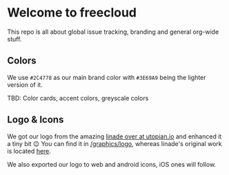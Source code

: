 # Welcome to freecloud

This repo is all about global issue tracking, branding and general org-wide stuff.

## Colors

We use `#2C4778` as our main brand color with `#3E69A9` being the lighter version of it.

TBD: Color cards, accent colors, greyscale colors

## Logo & Icons

We got our logo from the amazing [linade over at utopian.io](https://utopian.io/@linade) and enhanced it a tiny bit 😉
You can find it in [/graphics/logo](https://github.com/freecloudio/meta/tree/master/graphics/logo), whereas linade's original work is located [here](https://utopian.io/utopian-io/@linade/logo-design-for-freecloud).

We also exported our logo to web and android icons, iOS ones will follow.